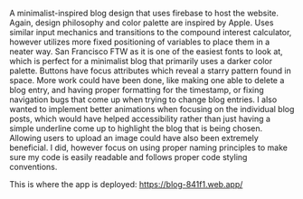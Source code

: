 A minimalist-inspired blog design that uses firebase to host the website.
Again, design philosophy and color palette are inspired by Apple. Uses similar
input mechanics and transitions to the compound interest calculator, however utilizes
more fixed positioning of variables to place them in a neater way. San Francisco FTW
as it is one of the easiest fonts to look at, which is perfect for a minimalist blog
that primarily uses a darker color palette. Buttons have focus attributes which reveal
a starry pattern found in space. More work could have been done, like making one able
to delete a blog entry, and having proper formatting for the timestamp, or fixing navigation
bugs that come up when trying to change blog entries. I also wanted to implement better animations
when focusing on the individual blog posts, which would have helped accessibility rather
than just having a simple underline come up to highlight the blog that is being chosen.
Allowing users to upload an image could have also been extremely beneficial. I did, however
focus on using proper naming principles to make sure my code is easily readable and follows
proper code styling conventions.

This is where the app is deployed: https://blog-841f1.web.app/
